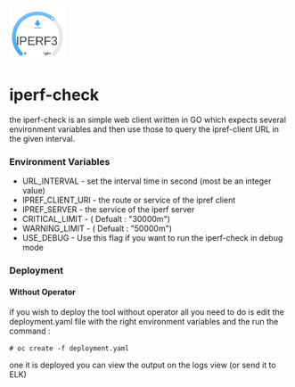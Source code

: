 <img alt="Rook" src="media/iperf-logo.png" width="20%" height="20%">

# iperf-check

the iperf-check is an simple web client written in GO which expects several environment variables
and then use those to query the ipref-client URL in the given interval.

### Environment Variables

  - URL_INTERVAL - set the interval time in second (most be an integer value) 
  - IPREF_CLIENT_URI - the route or service of the ipref client 
  - IPREF_SERVER - the service of the iperf server 
  - CRITICAL_LIMIT - ( Defualt : "30000m")
  - WARNING_LIMIT - ( Defualt : "50000m")
  - USE_DEBUG - Use this flag if you want to run the iperf-check in debug mode


### Deployment 

#### Without Operator

if you wish to deploy the tool without operator all you need to do is edit the deployment.yaml file 
with the right environment variables and the run the command :

    # oc create -f deployment.yaml

one it is deployed you can view the output on the logs view (or send it to ELK)


